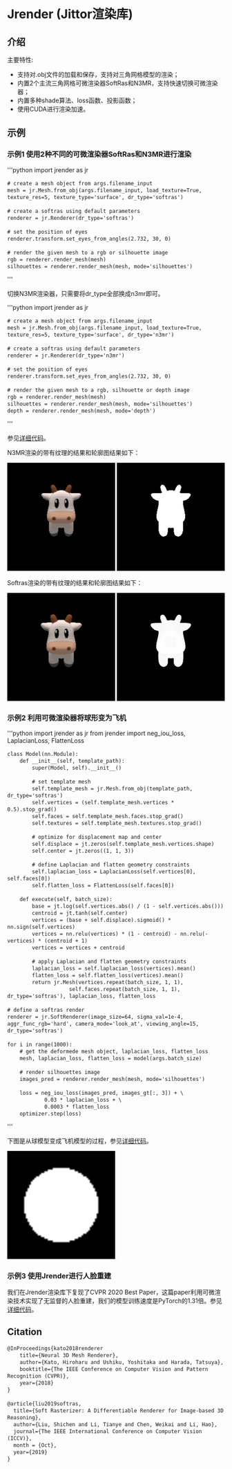 # Jrender (Jittor渲染库)

## 介绍

主要特性:

* 支持对.obj文件的加载和保存，支持对三角网格模型的渲染；
* 内置2个主流三角网格可微渲染器SoftRas和N3MR，支持快速切换可微渲染器；
* 内置多种shade算法、loss函数、投影函数；
* 使用CUDA进行渲染加速。

## 示例

### 示例1 使用2种不同的可微渲染器SoftRas和N3MR进行渲染

'''python
    import jrender as jr

    # create a mesh object from args.filename_input
    mesh = jr.Mesh.from_obj(args.filename_input, load_texture=True, texture_res=5, texture_type='surface', dr_type='softras')

    # create a softras using default parameters
    renderer = jr.Renderer(dr_type='softras')

    # set the position of eyes
    renderer.transform.set_eyes_from_angles(2.732, 30, 0)

    # render the given mesh to a rgb or silhouette image
    rgb = renderer.render_mesh(mesh)
    silhouettes = renderer.render_mesh(mesh, mode='silhouettes')
'''

切换N3MR渲染器，只需要将dr_type全部换成n3mr即可。

'''python
    import jrender as jr

    # create a mesh object from args.filename_input
    mesh = jr.Mesh.from_obj(args.filename_input, load_texture=True, texture_res=5, texture_type='surface', dr_type='n3mr')

    # create a softras using default parameters
    renderer = jr.Renderer(dr_type='n3mr')

    # set the position of eyes
    renderer.transform.set_eyes_from_angles(2.732, 30, 0)

    # render the given mesh to a rgb, silhouette or depth image
    rgb = renderer.render_mesh(mesh)
    silhouettes = renderer.render_mesh(mesh, mode='silhouettes')
    depth = renderer.render_mesh(mesh, mode='depth')
'''

参见[详细代码](https://github.com/zhouwy19/jrender/examples/render.py)。

N3MR渲染的带有纹理的结果和轮廓图结果如下：

<img src="data/imgs/n3mr-rgb.gif" width="250" style="max-width:50%;">
<img src="data/imgs/n3mr-silhouettes.gif" width="250" style="max-width:50%;">

Softras渲染的带有纹理的结果和轮廓图结果如下：

<img src="data/imgs/softras-rgb.gif" width="250" style="max-width:50%;">
<img src="data/imgs/softras-silhouettes.gif" width="250" style="max-width:50%;">

### 示例2 利用可微渲染器将球形变为飞机
'''python
    import jrender as jr
    from jrender import neg_iou_loss, LaplacianLoss, FlattenLoss

    class Model(nn.Module):
        def __init__(self, template_path):
            super(Model, self).__init__()

            # set template mesh
            self.template_mesh = jr.Mesh.from_obj(template_path, dr_type='softras')
            self.vertices = (self.template_mesh.vertices * 0.5).stop_grad()
            self.faces = self.template_mesh.faces.stop_grad()
            self.textures = self.template_mesh.textures.stop_grad()

            # optimize for displacement map and center
            self.displace = jt.zeros(self.template_mesh.vertices.shape)
            self.center = jt.zeros((1, 1, 3))

            # define Laplacian and flatten geometry constraints
            self.laplacian_loss = LaplacianLoss(self.vertices[0], self.faces[0])
            self.flatten_loss = FlattenLoss(self.faces[0])

        def execute(self, batch_size):
            base = jt.log(self.vertices.abs() / (1 - self.vertices.abs()))
            centroid = jt.tanh(self.center)
            vertices = (base + self.displace).sigmoid() * nn.sign(self.vertices)
            vertices = nn.relu(vertices) * (1 - centroid) - nn.relu(-vertices) * (centroid + 1)
            vertices = vertices + centroid

            # apply Laplacian and flatten geometry constraints
            laplacian_loss = self.laplacian_loss(vertices).mean()
            flatten_loss = self.flatten_loss(vertices).mean()
            return jr.Mesh(vertices.repeat(batch_size, 1, 1), 
                        self.faces.repeat(batch_size, 1, 1), dr_type='softras'), laplacian_loss, flatten_loss

    # define a softras render
    renderer = jr.SoftRenderer(image_size=64, sigma_val=1e-4, aggr_func_rgb='hard', camera_mode='look_at', viewing_angle=15, dr_type='softras')

    for i in range(1000):
        # get the deformede mesh object, laplacian_loss, flatten_loss
        mesh, laplacian_loss, flatten_loss = model(args.batch_size)

        # render silhouettes image
        images_pred = renderer.render_mesh(mesh, mode='silhouettes')

        loss = neg_iou_loss(images_pred, images_gt[:, 3]) + \
                0.03 * laplacian_loss + \
                0.0003 * flatten_loss
        optimizer.step(loss)
'''

下图是从球模型变成飞机模型的过程，参见[详细代码](https://github.com/zhouwy19/jrender/examples/deform.py)。

<img src="data/imgs/n3mr-deform.gif" width="250" style="max-width:50%;">

### 示例3 使用Jrender进行人脸重建

我们在Jrender渲染库下复现了CVPR 2020 Best Paper，这篇paper利用可微渲染技术实现了无监督的人脸重建，我们的模型训练速度是PyTorch的1.31倍。参见[详细代码](https://github.com/Jittor/unsup3d-jittor)。

## Citation
```
@InProceedings{kato2018renderer
    title={Neural 3D Mesh Renderer},
    author={Kato, Hiroharu and Ushiku, Yoshitaka and Harada, Tatsuya},
    booktitle={The IEEE Conference on Computer Vision and Pattern Recognition (CVPR)},
    year={2018}
}

@article{liu2019softras,
  title={Soft Rasterizer: A Differentiable Renderer for Image-based 3D Reasoning},
  author={Liu, Shichen and Li, Tianye and Chen, Weikai and Li, Hao},
  journal={The IEEE International Conference on Computer Vision (ICCV)},
  month = {Oct},
  year={2019}
}
```